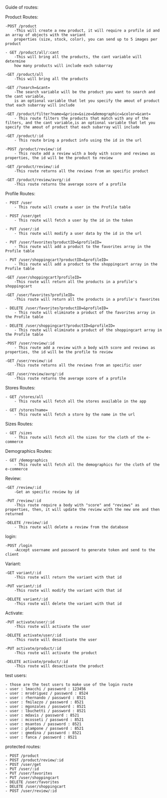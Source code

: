 Guide of routes:

Product Routes:

    -POST /product
        -This will create a new product, it will require a profile id and an array of objects with the variant
        properties (size, stock, color), you can send up to 5 images per product

    - GET /product/all/:cant
        -This will bring all the products, the cant variable will determine
        how many products will include each subarray

    -GET /product/all
        -This will bring all the products

    -GET /?search=&cant=
        -The search variable will be the product you want to search and the cant variable,
        is an optional variable that let you specify the amout of product that each subarray will include

    -GET /product/filter?name=&price=&size=&demographic=&color=&cant=
        - This route filters the products that match with any of the filters, and the cant variable,is an optional variable that let you specify the amout of product that each subarray will include

    -GET /product/:id
        - This route bring a product info using the id in the url

    -POST /product/review/:id
        - This route add a review with a body with score and reviews as properties, the id will be the product to review

    -GET /product/review/:id
        -This route returns all the reviews from an specific product

    -GET /product/review/avrg/:id
        -This route returns the average score of a profile



Profile Routes:

    - POST /user
        - This route will create a user in the Profile table

    - POST /user/get
        - This route will fetch a user by the id in the token

    - PUT /user/:id
        - This route will modify a user data by the id in the url

    - PUT /user/favorites?productID=&profileID=
        - This route will add a product to the favorites array in the Profile table

    - PUT /user/shoppingcart?productID=&profileID=
        - This route will add a product to the shoppingcart array in the Profile table

    -GET /user/shoppingcart?profileID=
        -This route will return all the products in a profile's shoppingcart

    -GET /user/favorites?profileID=
        -This route will return all the products in a profile's favorites

    - DELETE /user/favorites?productID=&profileID=
        - This route will eliminate a product of the favorites array in the Profile table

    - DELETE /user/shoppingcart?productID=&profileID=
        - This route will eliminate a product of the shoppingcart array in the Profile table

    -POST /user/review/:id
        - This route add a review with a body with score and reviews as properties, the id will be the profile to review

    -GET /user/review/:id
        -This route returns all the reviews from an specific user

    -GET /user/review/avrg/:id
        -This route returns the average score of a profile

Stores Routes:

    - GET /stores/all
        - This route will fetch all the stores available in the app

    - GET /stores?name=
        - This route will fetch a store by the name in the url

Sizes Routes:

    - GET /sizes
        - This route will fetch all the sizes for the cloth of the e-commerce

Demographics Routes:

    - GET /demographics
        - This route will fetch all the demographics for the cloth of the e-commerce

Review:

    -GET /review/:id
        -Get an specific review by id

    -PUT /review/:id
        -This route require a body with "score" and "reviews" as properties, then, it will update the review with the new one and then returned

    -DELETE /review/:id
        - This route will delete a review from the database

login:

    -POST /login
        -Accept username and password to generate token and send to the client

Variant:

    -GET variant/:id
        -This route will return the variant with that id

    -PUT variant/:id
        -This route will modify the variant with that id

    -DELETE variant/:id
        -This route will delete the variant with that id

Activate:

    -PUT activate/user/:id
        -This route will activate the user

    -DELETE activate/user/:id
        -This route will desactivate the user
    
    -PUT activate/product/:id
        -This route will activate the product

    -DELETE activate/product/:id
        -This route will desactivate the product

test users:

    - those are the test users to make use of the login route
    - user : lmacchi / password : 123456
    - user : mrodriguez / password : 8524
    - user : rhernando / password : 8521
    - user : fmilazzo / password : 8521
    - user : mgonzales / password : 8521
    - user : lbuchetti / password : 8521
    - user : mdavis / password : 8521
    - user : mcosseti / password : 8521
    - user : msantos / password : 8521
    - user : plampone / password : 8521
    - user : gmedina / password : 8521
    - user : fanca / password : 8521

protected routes:

    - POST /product
    - POST /product/review/:id
    - POST /user/get
    - PUT /user/:id
    - PUT /user/favorites
    - PUT /user/shoppingcart
    - DELETE /user/favorites
    - DELETE /user/shoppingcart
    - POST /user/review/:id
